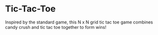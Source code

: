 # Tic-Tac-Toe

Inspired by the standard game, this N x N grid tic tac toe game combines candy crush and tic tac toe together to form wins!
